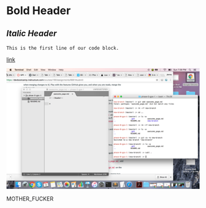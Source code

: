 # **Bold Header**

## *Italic Header*

    This is the first line of our code block.

[link](https://www.google.com)

![screenshot](GPS1.1ScreenShot.png "GPS1.1Work")

MOTHER_FUCKER
